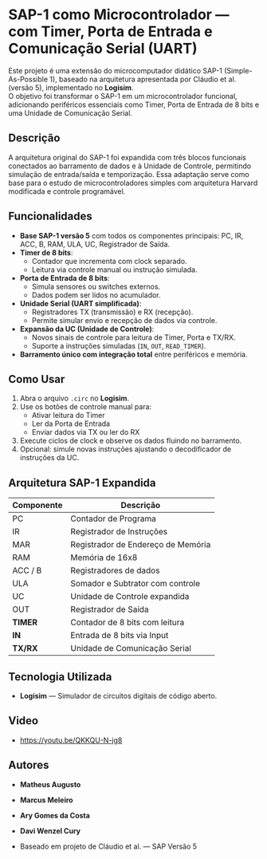 # **SAP-1 como Microcontrolador — com Timer, Porta de Entrada e Comunicação Serial (UART)**

Este projeto é uma extensão do microcomputador didático SAP-1 (Simple-As-Possible 1), baseado na arquitetura apresentada por Cláudio et al. (versão 5), implementado no **Logisim**.  
O objetivo foi transformar o SAP-1 em um microcontrolador funcional, adicionando periféricos essenciais como Timer, Porta de Entrada de 8 bits e uma Unidade de Comunicação Serial.

## **Descrição**

A arquitetura original do SAP-1 foi expandida com três blocos funcionais conectados ao barramento de dados e à Unidade de Controle, permitindo simulação de entrada/saída e temporização. Essa adaptação serve como base para o estudo de microcontroladores simples com arquitetura Harvard modificada e controle programável.

## **Funcionalidades**

* **Base SAP-1 versão 5** com todos os componentes principais: PC, IR, ACC, B, RAM, ULA, UC, Registrador de Saída.  
* **Timer de 8 bits**:
  * Contador que incrementa com clock separado.
  * Leitura via controle manual ou instrução simulada.
* **Porta de Entrada de 8 bits**:
  * Simula sensores ou switches externos.
  * Dados podem ser lidos no acumulador.
* **Unidade Serial (UART simplificada)**:
  * Registradores TX (transmissão) e RX (recepção).
  * Permite simular envio e recepção de dados via controle.
* **Expansão da UC (Unidade de Controle)**:
  * Novos sinais de controle para leitura de Timer, Porta e TX/RX.
  * Suporte a instruções simuladas (`IN`, `OUT`, `READ_TIMER`).
* **Barramento único com integração total** entre periféricos e memória.

## **Como Usar**

1. Abra o arquivo `.circ` no **Logisim**.
2. Use os botões de controle manual para:
   - Ativar leitura do Timer
   - Ler da Porta de Entrada
   - Enviar dados via TX ou ler do RX
3. Execute ciclos de clock e observe os dados fluindo no barramento.
4. Opcional: simule novas instruções ajustando o decodificador de instruções da UC.

## **Arquitetura SAP-1 Expandida**

| Componente | Descrição |
|------------|-----------|
| PC         | Contador de Programa |
| IR         | Registrador de Instruções |
| MAR        | Registrador de Endereço de Memória |
| RAM        | Memória de 16x8 |
| ACC / B    | Registradores de dados |
| ULA        | Somador e Subtrator com controle |
| UC         | Unidade de Controle expandida |
| OUT        | Registrador de Saída |
| **TIMER**  | Contador de 8 bits com leitura |
| **IN**     | Entrada de 8 bits via Input |
| **TX/RX**  | Unidade de Comunicação Serial |

## **Tecnologia Utilizada**
* **Logisim** — Simulador de circuitos digitais de código aberto.

## **Video**
* https://youtu.be/QKKQU-N-jg8

## **Autores**
* **Matheus Augusto**
* **Marcus Meleiro**
* **Ary Gomes da Costa**
* **Davi Wenzel Cury**
  
* Baseado em projeto de Cláudio et al. — SAP Versão 5 
